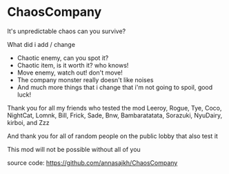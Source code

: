 # ChaosCompany
It's unpredictable chaos can you survive?


What did i add / change
- Chaotic enemy, can you spot it?
- Chaotic item, is it worth it? who knows!
- Move enemy, watch out! don't move!
- The company monster really doesn't like noises
- And much more things that i change that i'm not going to spoil, good luck!

Thank you for all my friends who tested the mod Leeroy, Rogue, Tye, Coco, NightCat, Lomnk, Bill, Frick, Sade, Bnw, Bambaratatata, Sorazuki, NyuDairy, kirboi, and Zzz

And thank you for all of random people on the public lobby that also test it

This mod will not be possible without all of you

source code: https://github.com/annasajkh/ChaosCompany